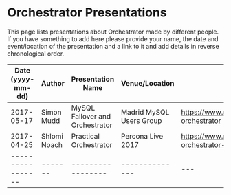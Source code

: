 
# Orchestrator Presentations

This page lists presentations about Orchestrator made by different
people. If you have something to add here please provide your name,
the date and event/location of the presentation and a link to it
and add details in reverse chronological order.


Date (yyyy-mm-dd) | Author | Presentation Name | Venue/Location | URL
----------------- | -------| ----------------- | -------------- | ---
2017-05-17 | Simon Mudd | MySQL Failover and Orchestrator | Madrid MySQL Users Group | https://www.slideshare.net/sjmudd/mmug18-mysql-failover-and-orchestrator
2017-04-25 | Shlomi Noach | Practical Orchestrator | Percona Live 2017 | https://www.percona.com/live/17/sites/default/files/slides/practical-orchestrator-pl-2017.pdf
----------------- | -------| ----------------- | -------------- | ---
